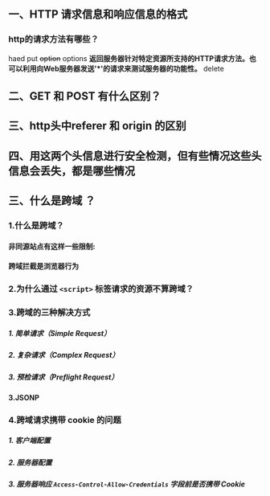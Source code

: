 ## 一、HTTP 请求信息和响应信息的格式

### http的请求方法有哪些？
haed
put
~~option~~ options **返回服务器针对特定资源所支持的HTTP请求方法。也可以利用向Web服务器发送'*'的请求来测试服务器的功能性。**
delete

## 二、GET 和 POST 有什么区别？

## 三、http头中referer 和 origin 的区别

## 四、用这两个头信息进行安全检测，但有些情况这些头信息会丢失，都是哪些情况

## 三、什么是跨域 ？

### 1.什么是跨域？


#### 非同源站点有这样一些限制:

#### 跨域拦截是浏览器行为

### 2.为什么通过 `<script>` 标签请求的资源不算跨域？

### 3.跨域的三种解决方式

##### 1. **简单请求（Simple Request）**

##### 2. **复杂请求（Complex Request）**

##### 3. **预检请求（Preflight Request）**

#### 3.JSONP

### 4.跨域请求携带 cookie 的问题

##### 1. 客户端配置

##### 2. 服务器配置

##### 3. 服务器响应 `Access-Control-Allow-Credentials` 字段前是否携带 Cookie